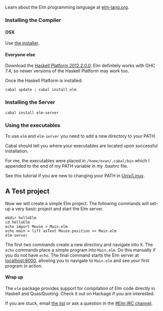 Learn about the Elm programming language at [elm-lang.org](http://elm-lang.org/).


### Installing the Compiler

#### OSX

Use [the installer](https://dl.dropboxusercontent.com/u/5850974/Elm/Elm.pkg).

#### Everyone else

Download the [Haskell Platform 2012.2.0.0](http://hackage.haskell.org/platform/).
Elm definitely works with GHC 7.4, so newer versions of the Haskell Platform may work too.

Once the Haskell Platform is installed:

    cabal update ; cabal install elm

### Installing the Server

    cabal install elm-server

### Using the executables

To use `elm` and `elm-server` you need to add a new directory to your PATH.

Cabal should tell you where your executables are located upon
successful installation.

For me, the executables were placed in `/home/evan/.cabal/bin` which I
appended to the end of my PATH variable in my .bashrc file.

See this tutorial if you are new to changing your PATH in
[Unix/Linux](http://www.cyberciti.biz/faq/unix-linux-adding-path/).

## A Test project

Now we will create a simple Elm project.
The following commands will set-up a very basic project and start the Elm server.

    mkdir helloElm
    cd helloElm
    echo import Mouse > Main.elm
    echo main = lift asText Mouse.position >> Main.elm
    elm-server

The first two commands create a new directory and navigate into it. The `echo`
commands place a simple program into `Main.elm`. Do this manually if you do not
have `echo`. The final command starts the Elm server at [localhost:8000](http://localhost:8000/),
allowing you to navigate to `Main.elm` and see your first program in action.

#### Wrap up

The `elm` package provides support for compilation of Elm code directly in Haskell and QuasiQuoting.
Check it out on Hackage if you are interested.

If you are stuck, email [the list](https://groups.google.com/forum/?fromgroups#!forum/elm-discuss)
or ask a question in the [#Elm IRC channel](http://webchat.freenode.net/?channels=elm).

